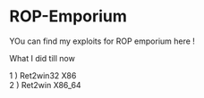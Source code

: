 # ROP-Emporium

YOu can find my exploits for ROP emporium here ! 

What I did till now 

1 ) Ret2win32 X86 <br>
2 ) Ret2win X86_64
